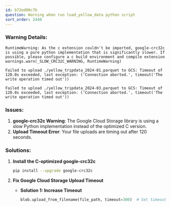 ```yaml
---
id: b72ed00c7b
question: Warning when run load_yellow_data python script
sort_order: 2440
---
```


### Warning Details:

```
RuntimeWarning: As the c extension couldn't be imported, google-crc32c is using a pure python implementation that is significantly slower. If possible, please configure a c build environment and compile extension warnings.warn(_SLOW_CRC32C_WARNING, RuntimeWarning)

Failed to upload ./yellow_tripdata_2024-01.parquet to GCS: Timeout of 120.0s exceeded, last exception: ('Connection aborted.', timeout('The write operation timed out'))

Failed to upload ./yellow_tripdata_2024-03.parquet to GCS: Timeout of 120.0s exceeded, last exception: ('Connection aborted.', timeout('The write operation timed out'))
```

### Issues:

1. **google-crc32c Warning**: The Google Cloud Storage library is using a slow Python implementation instead of the optimized C version.
2. **Upload Timeout Error**: Your file uploads are timing out after 120 seconds.

### Solutions:

1. **Install the C-optimized google-crc32c**
   
   ```bash
   pip install --upgrade google-crc32c
   ```

2. **Fix Google Cloud Storage Upload Timeout**
   
   - **Solution 1: Increase Timeout**
     
     ```python
     blob.upload_from_filename(file_path, timeout=300)  # Set timeout to 5 minutes
     ```